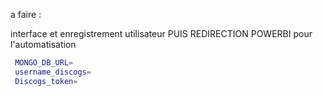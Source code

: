 a faire :

interface et enregistrement utilisateur
PUIS REDIRECTION POWERBI
pour l'automatisation

```bash
 MONGO_DB_URL=
 username_discogs=
 Discogs_token=
```
